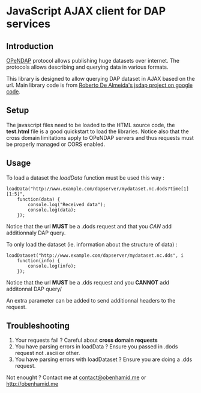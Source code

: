 # JavaScript AJAX client for DAP services

## Introduction
[OPeNDAP](http://www.opendap.org/) protocol allows publishing huge datasets over internet. The protocols allows describing and querying data in various formats.

This library is designed to allow querying DAP dataset in AJAX based on the url. Main library code is from [Roberto De Almeida's jsdap project on google code](https://code.google.com/p/jsdap/).

## Setup 
The javascript files need to be loaded to the HTML source code, the **test.html** file is a good quickstart to load the libraries. 
Notice also that the cross domain limitations apply to OPeNDAP servers and thus requests must be properly managed or CORS enabled.

## Usage 

To load a dataset the *loadData* function must be used this way :

	loadData("http://www.example.com/dapserver/mydataset.nc.dods?time[1][1:5]",
		function(data) {
			console.log("Received data");
			console.log(data);
		});
Notice that the url **MUST** be a .dods request and that you *CAN* add additionnaly DAP query.

To only load the dataset (ie. information about the structure of data) :
	
	loadDataset("http://www.example.com/dapserver/mydataset.nc.dds", i
		function(info) {
			console.log(info);
		});

Notice that the url **MUST** be a .dds request and you **CANNOT** add additonnal DAP query/

An extra parameter can be added to send additionnal headers to the request.

## Troubleshooting

1. Your requests fail ? Careful about **cross domain requests**
2. You have parsing errors in loadData ? Ensure you passed in .dods request not .ascii or other.
3. You have parsing errors with loadDataset ? Ensure you are doing a .dds request.

Not enought ? Contact me at contact@obenhamid.me or http://obenhamid.me


